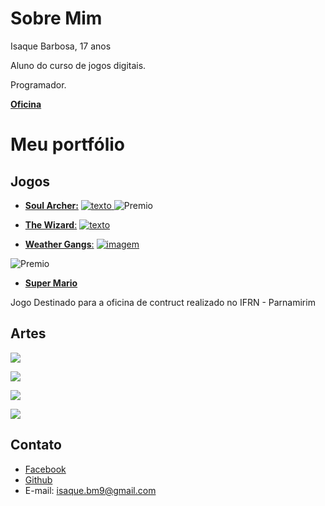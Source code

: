 # Sobre Mim


Isaque Barbosa, 17 anos

Aluno do curso de jogos digitais.

Programador.

[**Oficina**](https://www.dropbox.com/sh/jvl0govr7fofc58/AABCgcZuiAUlDVLRVKbquqFha?dl=0)


# Meu portfólio

## Jogos
- [**Soul Archer:**](https://ronaque.github.io/SoulArcher/)
<a href="https://ronaque.github.io/SoulArcher/" target="_blank"> ![texto](https://i.pinimg.com/originals/97/be/02/97be0223779aba3207c6da7055ee555a.png) </a>
![Premio](https://i.pinimg.com/originals/d5/44/f1/d544f10155e75b5de19bd44315f397b5.png)

- [**The Wizard**:](https://ronaque.github.io/The%20Wizard/)
<a href="https://ronaque.github.io/The%20Wizard/" target="_blank">![texto](https://i.pinimg.com/originals/2d/ff/99/2dff996b8a83544ac67035d94b1a549d.png) </a>

- [**Weather Gangs**:](https://ronaque.github.io/WeatherGangs/)
<a href="https://ronaque.github.io/WeatherGangs/" target="_blank"> ![imagem](https://i.pinimg.com/originals/d6/2e/96/d62e96d973b8416d78694bff21db21a7.png)</a>

![Premio](https://i.pinimg.com/originals/00/6d/72/006d72ff6296218c19949d684ddd6722.png)

- [**Super Mario**](https://ronaque.github.io/Super%20Mario/)

Jogo Destinado para a oficina de contruct realizado no IFRN - Parnamirim

## Artes

![](https://i.pinimg.com/originals/40/77/39/4077390b29f4934a7111c74ace41b693.png)

![](https://i.pinimg.com/originals/c5/48/9b/c5489bd019563e883f06eb08fa39c3e3.png)

![](https://i.pinimg.com/originals/41/a0/a1/41a0a1b9a1c4f646611d55a4efa200ca.png)

![](https://i.pinimg.com/originals/f0/b9/55/f0b955102537e900ba986e61cc1c87ee.png)

## Contato
- <a href="https://www.facebook.com/isaque.barbosa.395" target="_blank"> Facebook </a>
- <a href="https://github.com/ronaque" target="_blank"> Github </a>
- E-mail: isaque.bm9@gmail.com

